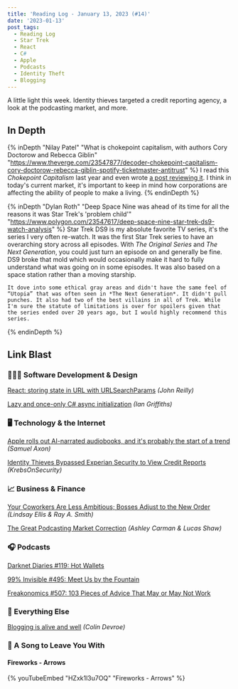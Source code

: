 ```yaml
---
title: 'Reading Log - January 13, 2023 (#14)'
date: '2023-01-13'
post_tags:
  - Reading Log
  - Star Trek
  - React
  - C#
  - Apple
  - Podcasts
  - Identity Theft
  - Blogging
---
```


A little light this week. Identity thieves targeted a credit reporting agency, a look at the podcasting market, and more.
<!-- excerpt -->

## In Depth

{% inDepth "Nilay Patel" "What is chokepoint capitalism, with authors Cory Doctorow and Rebecca Giblin" "https://www.theverge.com/23547877/decoder-chokepoint-capitalism-cory-doctorow-rebecca-giblin-spotify-ticketmaster-antitrust" %}
    I read this *Chokepoint Capitalism* last year and even wrote [a post reviewing it](https://kpwags.com/posts/2022/12/07/chokepoint-capitalism-a-review). I think in today's current market, it's important to keep in mind how corporations are affecting the ability of people to make a living.
{% endinDepth %}

{% inDepth "Dylan Roth" "Deep Space Nine was ahead of its time for all the reasons it was Star Trek's 'problem child'" "https://www.polygon.com/23547617/deep-space-nine-star-trek-ds9-watch-analysis" %}
    Star Trek DS9 is my absolute favorite TV series, it's the series I very often re-watch. It was the first Star Trek series to have an overarching story across all episodes. With *The Original Series* and *The Next Generation*, you could just turn an episode on and generally be fine. DS9 broke that mold which would occasionally make it hard to fully understand what was going on in some episodes. It was also based on a space station rather than a moving starship.

    It dove into some ethical gray areas and didn't have the same feel of “Utopia” that was often seen in *The Next Generation*. It didn't pull punches. It also had two of the best villains in all of Trek. While I'm sure the statute of limitations is over for spoilers given that the series ended over 20 years ago, but I would highly recommend this series.
{% endinDepth %}

## Link Blast

### 👨🏼‍💻 Software Development & Design

[React: storing state in URL with URLSearchParams](https://johnnyreilly.com/2022/09/20/react-usesearchparamsstate) *(John Reilly)*

[Lazy and once-only C# async initialization](https://endjin.com/blog/2023/01/dotnet-csharp-lazy-async-initialization) *(Ian Griffiths)*

### 🖥 Technology & the Internet

[Apple rolls out AI-narrated audiobooks, and it's probably the start of a trend](https://arstechnica.com/gadgets/2023/01/apple-rolls-out-ai-narrated-audiobooks-and-its-probably-the-start-of-trend/) *(Samuel Axon)*

[Identity Thieves Bypassed Experian Security to View Credit Reports](https://krebsonsecurity.com/2023/01/identity-thieves-bypassed-experian-security-to-view-credit-reports/) *(KrebsOnSecurity)*

### 📈 Business & Finance

[Your Coworkers Are Less Ambitious; Bosses Adjust to the New Order](https://www.wsj.com/articles/your-coworkers-are-less-ambitious-bosses-adjust-to-the-new-order-11672441067) *(Lindsay Ellis & Ray A. Smith)*

[The Great Podcasting Market Correction](https://www.bloomberg.com/news/articles/2023-01-04/the-great-podcasting-market-correction) *(Ashley Carman & Lucas Shaw)*

### 🎧 Podcasts

[Darknet Diaries #119: Hot Wallets](https://darknetdiaries.com/episode/119/)

[99% Invisible #495: Meet Us by the Fountain](https://99percentinvisible.org/episode/meet-us-by-the-fountain/)

[Freakonomics #507: 103 Pieces of Advice That May or May Not Work](https://freakonomics.com/podcast/103-pieces-of-advice-that-may-or-may-not-work/)

### 🎒 Everything Else

[Blogging is alive and well](https://cdevroe.com/2023/01/11/blogging-is-alive) *(Colin Devroe)*

### 🎵 A Song to Leave You With

#### Fireworks - Arrows

{% youTubeEmbed "HZxk1l3u7OQ" "Fireworks - Arrows" %}
